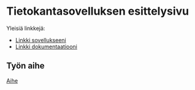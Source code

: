 # Tietokantasovelluksen esittelysivu

Yleisiä linkkejä:

* [Linkki sovellukseeni](http://wolli.users.cs.helsinki.fi/huuto/)
* [Linkki dokumentaatiooni](https://github.com/woltsu/Tsoha-Bootstrap/blob/master/doc/dokumentaatio.pdf)

## Työn aihe

[Aihe](http://advancedkittenry.github.io/suunnittelu_ja_tyoymparisto/aiheet/Huutokauppa.html) 
